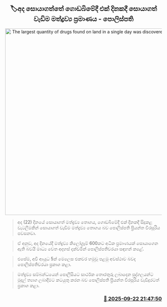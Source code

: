 <p align='center'><b><h2 align='center' title='The largest quantity of drugs found on land in a single day was discovered today - IGP'>🏷අද සොයාගත්තේ ගොඩබිමේදී එක් දිනකදී සොයාගත් වැඩිම මත්ද්‍රව්‍ය ප්‍රමාණය - පොලිස්පති</h2></b></p>
<p align='center'><img src='https://helakuru.sgp1.cdn.digitaloceanspaces.com/esana/images/lib/priyantha-kio.jpg' width='600' alt='The largest quantity of drugs found on land in a single day was discovered today - IGP'></p>

> අද (22) දිනයේ සොයාගත් මත්ද්‍රව්‍ය තොගය, ගොඩබිමේදී එක් දිනකදී සිදුකළ වැටලීමකින් සොයාගත් වැඩිම මත්ද්‍රව්‍ය තොගය බව පොලිස්පති ප්‍රියන්ත වීරසූරිය පවසනවා.

> ඒ අනුව, අද දිනයේදී මත්ද්‍රව්‍ය කිලෝග්‍රෑම් 600කට අධික ප්‍රමාණයක් සොයාගෙන ඇති බවයි මාධ්‍ය වෙත අදහස් දක්වමින් පොලිස්පතිවරයා සඳහන් කළේ.

> එසේම, අවි ආයුධ 5ක් මෙලෙස එකවර හමුවූ පළමු අවස්ථාව බවද පොලිස්පතිවරයා ප්‍රකාශ කළා.

> මත්ද්‍රව්‍ය සම්බන්ධයෙන් පොලීසියට සාර්ථක තොරතුරු ලබාදෙන පුද්ගලයන්ට මුදල් ත්‍යාග ලබාදීමට කටයුතු කරන බව පොලිස්පති ප්‍රියන්ත වීරසූරිය වැඩිදුරටත් ප්‍රකාශ කළා.



<h3 align='right'><a href='https://www.helakuru.lk/esana/p/113877/'>📅 2025-09-22 21:47:50</a></h3>

